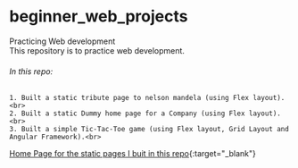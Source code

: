 # beginner_web_projects<br>
Practicing Web development<br>
This repository is to practice web development.<br>
###### In this repo:
	1. Built a static tribute page to nelson mandela (using Flex layout).<br>
	2. Built a static Dummy home page for a Company (using Flex layout).<br>
	3. Built a simple Tic-Tac-Toe game (using Flex layout, Grid Layout and Angular Framework).<br>
[Home Page for the static pages I buit in this repo](https://rupeshchiluka001.github.io/beginner_web_projects/){:target="_blank"}<br>
